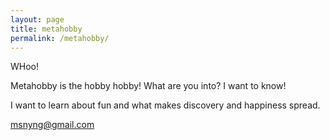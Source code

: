 ```yaml
---
layout: page
title: metahobby
permalink: /metahobby/
---
```


WHoo!

Metahobby is the hobby hobby!
What are you into? I want to know!

I want to learn about fun and what makes discovery and happiness spread.

[msnyng@gmail.com](mailto:msnyng@gmail.com)
